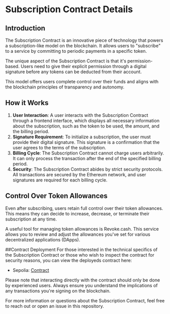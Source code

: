 # Subscription Contract Details
## Introduction

The Subscription Contract is an innovative piece of technology that powers a subscription-like model on the blockchain. It allows users to "subscribe" to a service by committing to periodic payments in a specific token.

The unique aspect of the Subscription Contract is that it's permission-based. Users need to give their explicit permission through a digital signature before any tokens can be deducted from their account.

This model offers users complete control over their funds and aligns with the blockchain principles of transparency and autonomy.

## How it Works

1. **User Interaction**: A user interacts with the Subscription Contract through a frontend interface, which displays all necessary information about the subscription, such as the token to be used, the amount, and the billing period.
2. **Signature Requirement**: To initialize a subscription, the user must provide their digital signature. This signature is a confirmation that the user agrees to the terms of the subscription.
3. **Billing Cycle**: The Subscription Contract cannot charge users arbitrarily. It can only process the transaction after the end of the specified billing period.
4. **Security**: The Subscription Contract abides by strict security protocols. All transactions are secured by the Ethereum network, and user signatures are required for each billing cycle.

## Control Over Token Allowances
Even after subscribing, users retain full control over their token allowances. This means they can decide to increase, decrease, or terminate their subscription at any time.

A useful tool for managing token allowances is Revoke.cash. This service allows you to review and adjust the allowances you've set for various decentralized applications (DApps).

##Contract Deployment
For those interested in the technical specifics of the Subscription Contract or those who wish to inspect the contract for security reasons, you can view the deployeds contract here:
- Sepolia: [Contract](https://sepolia.etherscan.io/address/0x13c0b00a0bef323940fd7008925f39020bb85dc4)

Please note that interacting directly with the contract should only be done by experienced users. Always ensure you understand the implications of any transactions you're signing on the blockchain.

For more information or questions about the Subscription Contract, feel free to reach out or open an issue in this repository.
